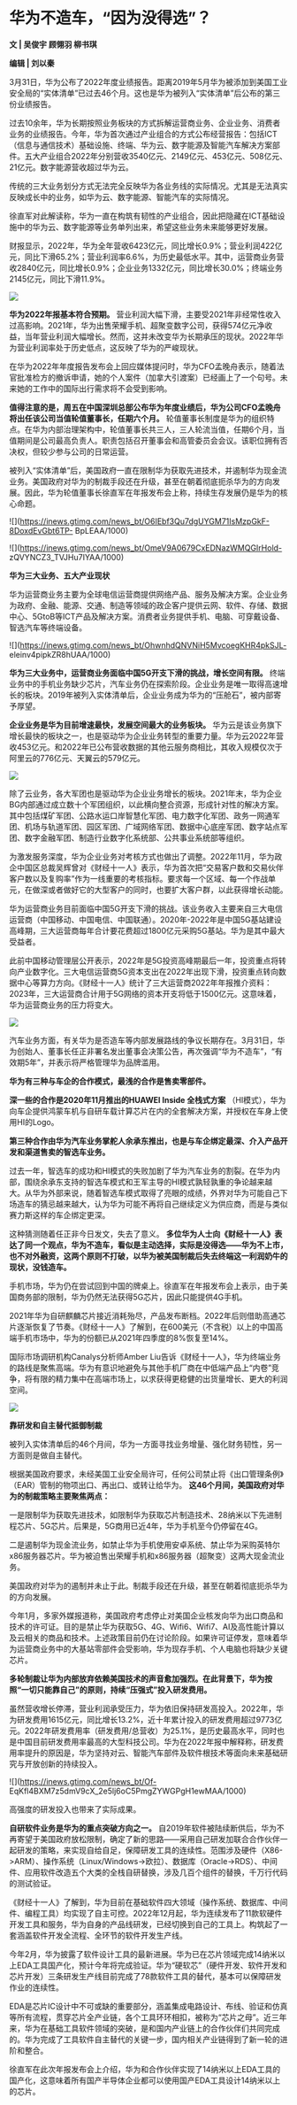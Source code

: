 # 华为不造车，“因为没得选”？

**文 | 吴俊宇 顾翎羽 柳书琪**

**编辑 | 刘以秦**

3月31日，华为公布了2022年度业绩报告。距离2019年5月华为被添加到美国工业安全局的“实体清单”已过去46个月。这也是华为被列入“实体清单”后公布的第三份业绩报告。

过去10余年，华为长期按照业务板块的方式拆解运营商业务、企业业务、消费者业务的业绩报告。今年，华为首次通过产业组合的方式公布经营报告：包括ICT（信息与通信技术）基础设施、终端、华为云、数字能源及智能汽车解决方案部件。五大产业组合2022年分别营收3540亿元、2149亿元、453亿元、508亿元、21亿元。数字能源营收超过华为云。

传统的三大业务划分方式无法完全反映华为各业务线的实际情况。尤其是无法真实反映成长中的业务，如华为云、数字能源、智能汽车的实际情况。

徐直军对此解读称，华为一直在构筑有韧性的产业组合，因此把隐藏在ICT基础设施中的华为云、数字能源等业务单列出来，希望这些业务未来能够更好发展。

财报显示，2022年，华为全年营收6423亿元，同比增长0.9%；营业利润422亿元，同比下滑65.2%；营业利润率6.6%，为历史最低水平。其中，运营商业务营收2840亿元，同比增长0.9%；企业业务1332亿元，同比增长30.0%；终端业务2145亿元，同比下滑11.9%。

![](https://inews.gtimg.com/news_bt/OuQjNu7dgpCuEgAQ3_hU4LyHs0vnI12cmqcKAMtlMIjV4AA/1000)

**华为2022年报基本符合预期。**
营业利润大幅下滑，主要受2021年非经常性收入过高影响。2021年，华为出售荣耀手机、超聚变数字公司，获得574亿元净收益，当年营业利润大幅增长。然而，这并未改变华为长期承压的现状。2022年华为营业利润率处于历史低点，这反映了华为的严峻现状。

在华为2022年年度报告发布会上回应媒体提问时，华为CFO孟晚舟表示，随着法官批准检方的撤诉申请，她的个人案件（加拿大引渡案）已经画上了一个句号。未来她的工作中的国际出行需求将不会受到影响。

**值得注意的是，周五在中国深圳总部公布华为年度业绩后，华为公司CFO孟晚舟将出任该公司当值轮值董事长，任期六个月。**
轮值董事长制度是华为的组织特点。在华为内部治理架构中，轮值董事长共三人，三人轮流当值，任期6个月，当值期间是公司最高负责人。职责包括召开董事会和高管委员会会议。该职位拥有否决权，但较少参与公司的日常运营。

被列入“实体清单”后，美国政府一直在限制华为获取先进技术，并遏制华为现金流业务。美国政府对华为的制裁手段还在升级，甚至在朝着彻底扼杀华为的方向发展。因此，华为轮值董事长徐直军在年报发布会上称，持续生存发展仍是华为的核心命题。

![](https://inews.gtimg.com/news_bt/O6IEbf3Qu7dgUYGM71IsMzpGkF-8DoxdEvGbt6TP-
BpLEAA/1000)

![](https://inews.gtimg.com/news_bt/OmeV9A0679CxEDNazWMQGIrHold-
zQVYNCZ3_TVJHu7IYAA/1000)

**华为三大业务、五大产业现状**

华为运营商业务主要为全球电信运营商提供网络产品、服务及解决方案。企业业务为政府、金融、能源、交通、制造等领域的政企客户提供云网、软件、存储、数据中心、5GtoB等ICT产品及解决方案。消费者业务提供手机、电脑、可穿戴设备、智选汽车等终端设备。

![](https://inews.gtimg.com/news_bt/OhwnhdQNVNiH5MvcoegKHR4pkSJL-
eleinv4pipkZR8hUAA/1000)

**华为三大业务中，运营商业务面临中国5G开支下滑的挑战，增长空间有限。**
终端业务中的手机业务缺少芯片，汽车业务仍在探索阶段。企业业务是唯一取得高速增长的板块。2019年被列入实体清单后，企业业务成为华为的“压舱石”，被内部寄予厚望。

**企业业务是华为目前增速最快，发展空间最大的业务板块。**
华为云是该业务旗下增长最快的板块之一，也是驱动华为企业业务转型的重要力量。华为云2022年营收453亿元。和2022年已公布营收数据的其他云服务商相比，其收入规模仅次于阿里云的776亿元、天翼云的579亿元。

![](https://inews.gtimg.com/news_bt/O8S8G5zHKEXJWbekMwXPUcVVTyPI6hBadrrkBAfd8yPXsAA/1000)

除了云业务，各大军团也是驱动华为企业业务增长的板块。2021年末，华为企业BG内部通过成立数十个军团组织，以此横向整合资源，形成针对性的解决方案。其中包括煤矿军团、公路水运口岸智慧化军团、电力数字化军团、政务一网通军团、机场与轨道军团、园区军团、广域网络军团、数据中心底座军团、数字站点军团、数字金融军团、制造行业数字化系统部、公共事业系统部等组织。

为激发服务深度，华为企业业务对考核方式也做出了调整。2022年11月，华为政企中国区总裁吴辉曾对《财经十一人》表示，华为首次把“交易客户数和交易伙伴客户数以及复购率”作为一线重要的考核指标。要求每一个区域、每一个作战单元，在做深或者做好它的大型客户的同时，也要扩大客户群，以此获得增长动能。

华为运营商业务目前面临中国5G开支下滑的挑战。该业务收入主要来自三大电信运营商（中国移动、中国电信、中国联通）。2020年-2022年是中国5G基站建设高峰期，三大运营商每年合计要花费超过1800亿元采购5G基站。华为是其中最大受益者。

此前中国移动管理层公开表示，2022年是5G投资高峰期最后一年，投资重点将转向产业数字化。三大电信运营商5G资本支出在2022年出现下滑，投资重点转向数据中心等算力方向。《财经十一人》统计了三大运营商2022年年报推介资料：2023年，三大运营商合计用于5G网络的资本开支将低于1500亿元。这意味着，华为运营商业务的压力将变大。

![](https://inews.gtimg.com/news_bt/OXSpeXS0COLJaJMqeZHZREvXVZiOcJJZJLoJMDLZrlbMoAA/1000)

汽车业务方面，有关华为是否造车等内部发展路线的争议长期存在。3月31日，华为创始人、董事长任正非署名发出董事会决策公告，再次强调“华为不造车”，“有效期5年”，并表示将严格管理华为品牌滥用。

**华为有三种与车企的合作模式，最浅的合作是售卖零部件。**

**深一些的合作是2020年11月推出的HUAWEI Inside 全栈式方案**
（HI模式），华为向车企提供鸿蒙车机与自研车载计算芯片在内的全套解决方案，并授权在车身上使用HI的Logo。

**第三种合作由华为汽车业务掌舵人余承东推出，也是与车企绑定最深、介入产品开发和渠道售卖的智选车业务。**

过去一年，智选车的成功和HI模式的失败加剧了华为汽车业务的割裂。在华为内部，围绕余承东支持的智选车模式和王军主导的HI模式孰轻孰重的争论越来越大。从华为外部来说，随着智选车模式取得了亮眼的成绩，外界对华为可能自己下场造车的猜忌越来越大，认为华为可能不再将自己继续定义为供应商，而是与类似赛力斯这样的车企绑定更深。

这种猜测随着任正非今日发文，失去了意义。
**多位华为人士向《财经十一人》表达了同一个观点，华为不造车，看似是主动选择，实际是没得选——华为不上市，也不对外融资，这两个原则不打破，以华为被美国制裁后失去终端这一利润奶牛的现状，没钱造车。**

手机市场，华为仍在尝试回到中国的牌桌上。徐直军在年报发布会上表示，由于美国商务部的限制，华为仍然无法获得5G芯片，因此只能提供4G手机。

2021年华为自研麒麟芯片接近消耗殆尽，产品发布断档。2022年后则借助高通芯片逐渐恢复了节奏。《财经十一人》了解到，在600美元（不含税）以上的中国高端手机市场中，华为的份额已从2021年四季度的8%恢复至14%。

国际市场调研机构Canalys分析师Amber
Liu告诉《财经十一人》，华为终端业务的路线是聚焦高端。华为有意识地避免与其他手机厂商在中低端产品上“内卷”竞争，将有限的精力集中在高端市场上，以求获得更稳健的出货量增长、更大的利润空间。

![](https://inews.gtimg.com/news_bt/Ojco3eCQd_5wMFqTM6oyPj6_qJBwPTyLwjfzNRkdx_SrgAA/1000)

**靠研发和自主替代抵御制裁**

被列入实体清单后的46个月间，华为一方面寻找业务增量、强化财务韧性，另一方面则是做自主替代。

根据美国政府要求，未经美国工业安全局许可，任何公司禁止将《出口管理条例》（EAR）管制的物项出口、再出口、或转让给华为。
**这46个月间，美国政府对华为的制裁策略主要聚焦两点：**

一是限制华为获取先进技术，如限制华为获取芯片制造技术、28纳米以下先进制程芯片、5G芯片。后果是，5G商用已近4年，华为手机至今仍停留在4G。

二是遏制华为现金流业务，如禁止华为手机使用安卓系统、禁止华为采购英特尔x86服务器芯片。华为被迫售出荣耀手机和x86服务器（超聚变）这两大现金流业务。

美国政府对华为的遏制并未止于此。制裁手段还在升级，甚至在朝着彻底扼杀华为的方向发展。

今年1月，多家外媒报道称，美国政府考虑停止对美国企业核发向华为出口商品和技术的许可证。目的是禁止华为获取5G、4G、Wifi6、Wifi7、AI及高性能计算以及云相关的商品和技术。上述政策目前仍在讨论阶段。如果许可证停发，意味着华为运营商业务中的大基站零部件会受影响，华为现存手机、个人电脑也将缺少关键芯片。

**多轮制裁让华为内部放弃依赖美国技术的声音愈加强烈。在此背景下，华为按照“一切只能靠自己”的原则，持续“压强式”投入研发费用。**

虽然营收增长停滞，营业利润承受压力，华为依旧保持研发高投入。2022年，华为研发费用1615亿元，同比增长13.2%，近十年累计投入的研发费用超过9773亿元。2022年研发费用率（研发费用/总营收）为25.1%，是历史最高水平，同时也是中国目前研发费用率最高的大型科技公司。华为在2022年报中解释称，研发费用率提升的原因是，华为坚持对云、智能汽车部件及软件根技术等面向未来基础研究与开放创新的持续投入。

![](https://inews.gtimg.com/news_bt/Of-
EqKfl4BXM7z5dmV9cX_2e5lj6oC5PmgZYWGPgH1ewMAA/1000)

高强度的研发投入也带来了实际成果。

**自研软件业务是华为的重点突破方向之一。**
自2019年软件被陆续断供后，华为不再寄望于美国政府放松限制，确定了新的思路——采用自己研发加联合合作伙伴一起研发的策略，来实现自给自足，保障研发工具的连续性。范围涉及硬件（X86->ARM）、操作系统（Linux/Windows->欧拉）、数据库（Oracle->RDS）、中间件、应用软件改造五个大类的全栈自研替换，涉及几百个组件的替换，千万行代码的测试验证。

《财经十一人》了解到，华为目前在基础软件四大领域（操作系统、数据库、中间件、编程工具）均实现了自主可控。2022年12月起，华为连续发布了11款软硬件开发工具和服务，华为自身的产品线研发，已经切换到自己的工具上。构筑起了一套涵盖软件开发全流程、全环节的软件开发生产线。

今年2月，华为披露了软件设计工具的最新进展。华为已在芯片领域完成14纳米以上EDA工具国产化，预计今年将完成验证。华为“硬软芯”（硬件开发、软件开发和芯片开发）三条研发生产线目前完成了78款软件工具的替代，基本可以保障研发作业的连续性。

EDA是芯片IC设计中不可或缺的重要部分，涵盖集成电路设计、布线、验证和仿真等所有流程，贯穿芯片全产业链，各个工具环环相扣，被称为“芯片之母”。近三年来，华为在基础工具软件领域的突破，是和国内产业链上的合作伙伴们共同完成的。华为完成了工具软件自主替代的关键一步，国内相关产业链得到了新一轮的进阶和整合。

徐直军在此次年报发布会上介绍，华为和合作伙伴实现了14纳米以上EDA工具的国产化，这意味着所有国产半导体企业都可以使用国产EDA工具设计14纳米以上的芯片。

